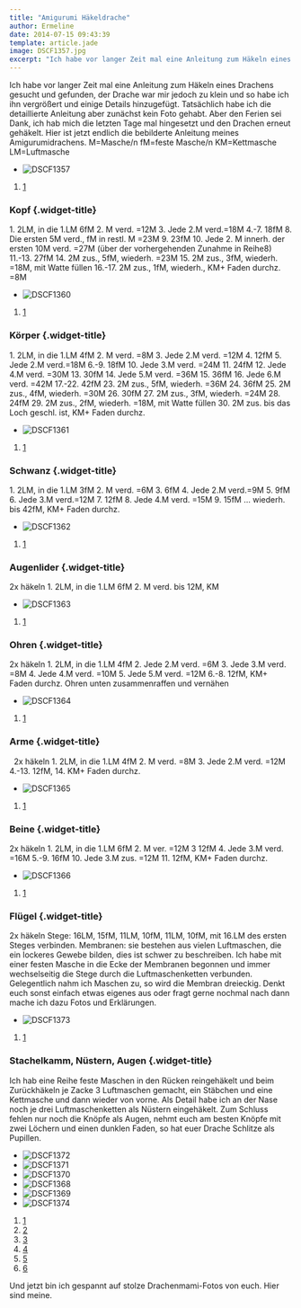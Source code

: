```yaml
---
title: "Amigurumi Häkeldrache"
author: Ermeline
date: 2014-07-15 09:43:39
template: article.jade
image: DSCF1357.jpg
excerpt: "Ich habe vor langer Zeit mal eine Anleitung zum Häkeln eines Drachens gesucht und gefunden, der Drache war mir jedoch zu klein und so habe ich ihn vergrößert und einige Details hinzugefügt."
---
```


Ich habe vor langer Zeit mal eine Anleitung zum Häkeln eines Drachens
gesucht und gefunden, der Drache war mir jedoch zu klein und so habe ich
ihn vergrößert und einige Details hinzugefügt. Tatsächlich habe ich die
detaillierte Anleitung aber zunächst kein Foto gehabt. Aber den Ferien
sei Dank, ich hab mich die letzten Tage mal hingesetzt und den Drachen
erneut gehäkelt. Hier ist jetzt endlich die bebilderte Anleitung meines
Amigurumidrachens. M=Masche/n fM=feste Masche/n KM=Kettmasche
LM=Luftmasche

-   ![DSCF1357](DSCF1357.jpg)

1.  [1](#)

### Kopf {.widget-title}

​1. 2LM, in die 1.LM 6fM 2. M verd. =12M 3. Jede 2.M verd.=18M 4.-7.
18fM 8. Die ersten 5M verd., fM in restl. M =23M 9. 23fM 10. Jede 2. M
innerh. der ersten 10M verd. =27M (über der vorhergehenden Zunahme in
Reihe8) 11.-13. 27fM 14. 2M zus., 5fM, wiederh. =23M 15. 2M zus., 3fM,
wiederh. =18M, mit Watte füllen 16.-17. 2M zus., 1fM, wiederh., KM+
Faden durchz. =8M

-   ![DSCF1360](DSCF1360.jpg)

1.  [1](#)

### Körper {.widget-title}

​1. 2LM, in die 1.LM 4fM 2. M verd. =8M 3. Jede 2.M verd. =12M 4. 12fM
5. Jede 2.M verd.=18M 6.-9. 18fM 10. Jede 3.M verd. =24M 11. 24fM 12.
Jede 4.M verd. =30M 13. 30fM 14. Jede 5.M verd. =36M 15. 36fM 16. Jede
6.M verd. =42M 17.-22. 42fM 23. 2M zus., 5fM, wiederh. =36M 24. 36fM 25.
2M zus., 4fM, wiederh. =30M 26. 30fM 27. 2M zus., 3fM, wiederh. =24M 28.
24fM 29. 2M zus., 2fM, wiederh. =18M, mit Watte füllen 30. 2M zus. bis
das Loch geschl. ist, KM+ Faden durchz.

-   ![DSCF1361](DSCF1361.jpg)

1.  [1](#)

### Schwanz {.widget-title}

​1. 2LM, in die 1.LM 3fM 2. M verd. =6M 3. 6fM 4. Jede 2.M verd.=9M 5.
9fM 6. Jede 3.M verd.=12M 7. 12fM 8. Jede 4.M verd. =15M 9. 15fM …
wiederh. bis 42fM, KM+ Faden durchz.

-   ![DSCF1362](DSCF1362.jpg)

1.  [1](#)

### Augenlider {.widget-title}

2x häkeln 1. 2LM, in die 1.LM 6fM 2. M verd. bis 12M, KM

-   ![DSCF1363](DSCF1363.jpg)

1.  [1](#)

### Ohren {.widget-title}

2x häkeln 1. 2LM, in die 1.LM 4fM 2. Jede 2.M verd. =6M 3. Jede 3.M
verd. =8M 4. Jede 4.M verd. =10M 5. Jede 5.M verd. =12M 6.-8. 12fM, KM+
Faden durchz. Ohren unten zusammenraffen und vernähen

-   ![DSCF1364](DSCF1364.jpg)

1.  [1](#)

### Arme {.widget-title}

  2x häkeln 1. 2LM, in die 1.LM 4fM 2. M verd. =8M 3. Jede 2.M verd.
=12M 4.-13. 12fM, 14. KM+ Faden durchz.

-   ![DSCF1365](DSCF1365.jpg)

1.  [1](#)

### Beine {.widget-title}

2x häkeln 1. 2LM, in die 1.LM 6fM 2. M ver. =12M 3 12fM 4. Jede 3.M
verd. =16M 5.-9. 16fM 10. Jede 3.M zus. =12M 11. 12fM, KM+ Faden durchz.

-   ![DSCF1366](DSCF1366.jpg)

1.  [1](#)

### Flügel {.widget-title}

2x häkeln Stege: 16LM, 15fM, 11LM, 10fM, 11LM, 10fM, mit 16.LM des
ersten Steges verbinden. Membranen: sie bestehen aus vielen Luftmaschen,
die ein lockeres Gewebe bilden, dies ist schwer zu beschreiben. Ich habe
mit einer festen Masche in die Ecke der Membranen begonnen und immer
wechselseitig die Stege durch die Luftmaschenketten verbunden.
Gelegentlich nahm ich Maschen zu, so wird die Membran dreieckig. Denkt
euch sonst einfach etwas eigenes aus oder fragt gerne nochmal nach dann
mache ich dazu Fotos und Erklärungen.

-   ![DSCF1373](DSCF1373.jpg)

1.  [1](#)

### Stachelkamm, Nüstern, Augen {.widget-title}

Ich hab eine Reihe feste Maschen in den Rücken reingehäkelt und beim
Zurückhäkeln je Zacke 3 Luftmaschen gemacht, ein Stäbchen und eine
Kettmasche und dann wieder von vorne. Als Detail habe ich an der Nase
noch je drei Luftmaschenketten als Nüstern eingehäkelt. Zum Schluss
fehlen nur noch die Knöpfe als Augen, nehmt euch am besten Knöpfe mit
zwei Löchern und einen dunklen Faden, so hat euer Drache Schlitze als
Pupillen.

-   ![DSCF1372](DSCF1372.jpg)
-   ![DSCF1371](DSCF1371.jpg)
-   ![DSCF1370](DSCF1370.jpg)
-   ![DSCF1368](DSCF1368.jpg)
-   ![DSCF1369](DSCF1369.jpg)
-   ![DSCF1374](DSCF1374.jpg)

1.  [1](#)
2.  [2](#)
3.  [3](#)
4.  [4](#)
5.  [5](#)
6.  [6](#)

Und jetzt bin ich gespannt auf stolze Drachenmami-Fotos von euch. Hier
sind meine.

